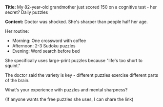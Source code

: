 **Title:** My 82-year-old grandmother just scored 150 on a cognitive test - her secret? Daily puzzles

**Content:**
Doctor was shocked. She's sharper than people half her age.

Her routine:
- Morning: One crossword with coffee  
- Afternoon: 2-3 Sudoku puzzles
- Evening: Word search before bed

She specifically uses large-print puzzles because "life's too short to squint."

The doctor said the variety is key - different puzzles exercise different parts of the brain.

What's your experience with puzzles and mental sharpness?

(If anyone wants the free puzzles she uses, I can share the link)
